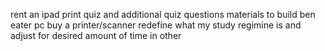 rent an ipad
print quiz and additional quiz questions
materials to build ben eater pc
buy a printer/scanner
redefine what my study regimine is and adjust for desired amount of time in other
